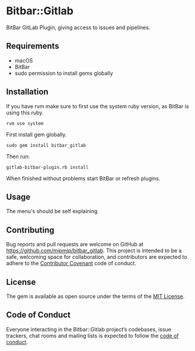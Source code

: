 # Bitbar::Gitlab

BitBar GitLab Plugin, giving access to issues and pipelines.

## Requirements

- macOS
- BitBar
- sudo permission to install gems globally

## Installation

If you have rvm make sure to first use the system ruby version, as BitBar is
using this ruby.

```rvm use system```

First install gem globally.

``` sudo gem install bitbar_gitlab ```

Then run:

``` gitlab-bitbar-plugin.rb install ```

When finished without problems start BitBar or refresh plugins.

## Usage

The menu's should be self explaining

## Contributing

Bug reports and pull requests are welcome on GitHub at
https://github.com/mipmip/bitbar_gitlab. This project is intended to be a safe,
welcoming space for collaboration, and contributors are expected to adhere to
the [Contributor Covenant](http://contributor-covenant.org) code of conduct.

## License

The gem is available as open source under the terms of the [MIT
License](https://opensource.org/licenses/MIT).

## Code of Conduct

Everyone interacting in the Bitbar::Gitlab project’s codebases, issue trackers,
chat rooms and mailing lists is expected to follow the [code of
conduct](https://github.com/[USERNAME]/bitbar-gitlab/blob/master/CODE_OF_CONDUCT.md).

